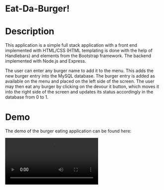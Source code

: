 # Eat-Da-Burger!

# Description
This application is a simple full stack application with a front end implemented with HTML/CSS (HTML templating is done with the help of Handlebars) and elements from the Bootstrap framework. The backend implemented with Node.js and Express. 

The user can enter any burger name to add it to the menu. This adds the new burger entry into the MySQL database. The burger entry is added as available on the menu and placed on the left side of the screen. The user may then eat any burger by clicking on the devour it button, which moves it into the right side of the screen and updates its status accordingly in the database from 0 to 1.

# Demo
The demo of the burger eating application can be found here:

![GitHub Logo](/images/burger.mov)

